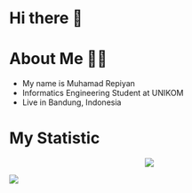 # Hi there 👋
# About Me 👨‍🦱
* My name is Muhamad Repiyan
* Informatics Engineering Student at UNIKOM
* Live in Bandung, Indonesia

# My Statistic
<p align="center">
    <img align="center" src="https://github-readme-stats.vercel.app/api?username=repiyann&show_icons=true&theme=nord&hide_border=true" />
</p

![](https://komarev.com/ghpvc/?username=repiyann)
